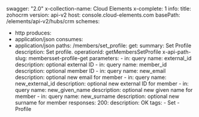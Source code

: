 swagger: "2.0"
x-collection-name: Cloud Elements
x-complete: 1
info:
  title: zohocrm
  version: api-v2
host: console.cloud-elements.com
basePath: /elements/api-v2/hubs/crm
schemes:
- http
produces:
- application/json
consumes:
- application/json
paths:
  /members/set_profile:
    get:
      summary: Set Profile
      description: Set profile.
      operationId: getMembersSetProfile
      x-api-path-slug: membersset-profile-get
      parameters:
      - in: query
        name: external_id
        description: optional external ID
      - in: query
        name: member_id
        description: optional member ID
      - in: query
        name: new_email
        description: optional new email for member
      - in: query
        name: new_external_id
        description: optional new external ID for member
      - in: query
        name: new_given_name
        description: optional new given name for member
      - in: query
        name: new_surname
        description: optional new surname for member
      responses:
        200:
          description: OK
      tags:
      - Set
      - Profile